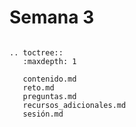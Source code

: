 # Semana 3


```{eval-rst}

.. toctree::
   :maxdepth: 1

   contenido.md
   reto.md
   preguntas.md
   recursos_adicionales.md
   sesión.md

```

